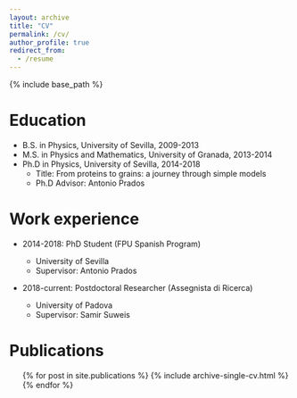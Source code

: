 ```yaml
---
layout: archive
title: "CV"
permalink: /cv/
author_profile: true
redirect_from:
  - /resume
---
```


{% include base_path %}

Education
======
* B.S. in Physics, University of Sevilla, 2009-2013
* M.S. in Physics and Mathematics, University of Granada, 2013-2014
* Ph.D in Physics, University of Sevilla, 2014-2018
  * Title: From proteins to grains: a journey through simple models
  * Ph.D Advisor: Antonio Prados

Work experience
======
* 2014-2018: PhD Student (FPU Spanish Program)
  * University of Sevilla
  * Supervisor: Antonio Prados


* 2018-current: Postdoctoral Researcher (Assegnista di Ricerca)
  * University of Padova
  * Supervisor: Samir Suweis
  

Publications
======
  <ul>{% for post in site.publications %}
    {% include archive-single-cv.html %}
  {% endfor %}</ul>
  
